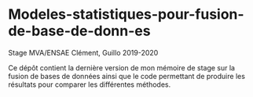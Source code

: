 # Modeles-statistiques-pour-fusion-de-base-de-donn-es
Stage MVA/ENSAE Clément, Guillo 2019-2020

Ce dépôt contient la dernière version de mon mémoire de stage sur la fusion de bases de données ainsi que le code permettant de produire les résultats pour comparer les différentes méthodes.
